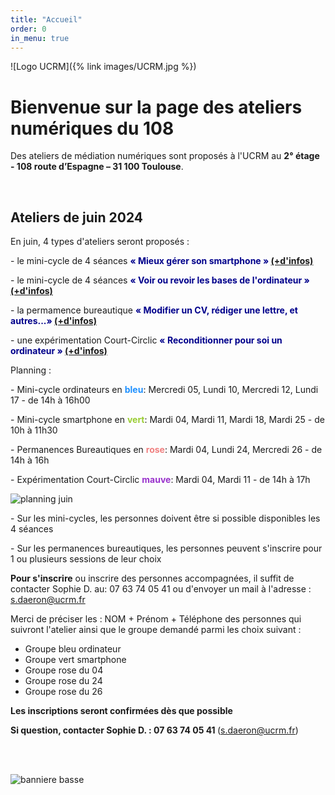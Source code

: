 ```yaml
---
title: "Accueil"
order: 0
in_menu: true
---
```

![Logo UCRM]({% link images/UCRM.jpg %})
<h1>Bienvenue sur la page des ateliers numériques du 108</h1>

Des ateliers de médiation numériques sont proposés à l'UCRM au **2° étage - 108 route d’Espagne – 31 100 Toulouse**. 
<p>
<br/>


<h2>Ateliers de juin 2024</h2>
<p>
En juin, 4 types d'ateliers seront proposés : <p>
- le mini-cycle de 4 séances <b><span style="color:DarkBlue">« Mieux gérer son smartphone » </span> <a href="https://sofi-ucrm.github.io/ucrm-mednum/mini-cycles.html#smartphone"> (+d'infos) </a></b><p>
- le mini-cycle de 4 séances <b><span style="color:DarkBlue">« Voir ou revoir les bases de l'ordinateur »  </span> <a href="https://sofi-ucrm.github.io/ucrm-mednum/mini-cycles#ordinateur"> (+d'infos) </a> </b><p>
- la permamence bureautique <b><span style="color:DarkBlue">« Modifier un CV, rédiger une lettre, et autres...»  </span> <a href="https://sofi-ucrm.github.io/ucrm-mednum/permanences.html#cv_lettre"> (+d'infos) </a></b><p>
- une expérimentation Court-Circlic <b><span style="color:DarkBlue">« Reconditionner pour soi un ordinateur »</span> <a href="https://sofi-ucrm.github.io/ucrm-mednum/mini-cycles#zeroeuros"> (+d'infos) </a></b><p>
<p>

<p>
Planning : <p>
- Mini-cycle ordinateurs en <b><span style="color:DodgerBlue ">bleu</span></b>: Mercredi 05, Lundi 10, Mercredi 12, Lundi 17 - de 14h à 16h00<p>
- Mini-cycle smartphone en <b><span style="color:YellowGreen">vert</span></b>: Mardi 04, Mardi 11, Mardi 18, Mardi 25 - de 10h à 11h30<p>
- Permanences Bureautiques en <b><span style="color:LightCoral ">rose</span></b>: Mardi 04, Lundi 24, Mercredi 26 - de 14h à 16h<p>
- Expérimentation Court-Circlic <b><span style="color:DarkOrchid">mauve</span></b>: Mardi 04, Mardi 11 - de 14h à 17h<p>
<p>
<img alt="planning juin" src="https://sofi-ucrm.github.io/ucrm-mednum/images/planningjuin2024.png"  />
<p>
- Sur les mini-cycles, les personnes doivent être si possible disponibles les 4 séances<p>
- Sur les permanences bureautiques, les personnes peuvent s'inscrire pour 1 ou plusieurs sessions de leur choix<p>
<p>

<b>Pour s'inscrire</b> ou inscrire des personnes accompagnées, il suffit de contacter Sophie D. au: 07 63 74 05 41 ou d'envoyer un mail à l'adresse : <a href="mailto:s.daeron@ucrm.fr">s.daeron@ucrm.fr</a> <p>

Merci de préciser les : NOM + Prénom + Téléphone des personnes qui suivront l'atelier ainsi que le groupe demandé parmi les choix suivant :
<ul>
	<li>Groupe bleu ordinateur</li>
	<li>Groupe vert smartphone</li>
	<li>Groupe rose du 04</li>
	<li>Groupe rose du 24</li>
	<li>Groupe rose du 26</li>
</ul>


<b>Les inscriptions seront confirmées dès que possible </b><p>
<b>Si question, contacter Sophie D. : 07 63 74 05 41 </b>(<a href="mailto:s.daeron@ucrm.fr">s.daeron@ucrm.fr</a>)<p>
<br/>
<br/>

<img alt="banniere basse" src="https://sofi-ucrm.github.io/ucrm-mednum/images/banière basse avec UCRM.png"  /><p> 
